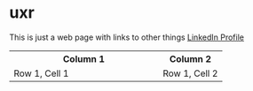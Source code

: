 # uxr

This is just a web page with links to other things [LinkedIn Profile](https://www.linkedin.com/in/george-rhodes-seattle/)


<table>
  <tr>
    <th style="width:30%">Column 1</th>
    <th style="width:30%">Column 2</th>
  </tr>
  <tr>
    <td style="width:70%">Row 1, Cell 1</td>
    <td style="width:70%">Row 1, Cell 2</td>
  </tr>
</table>


